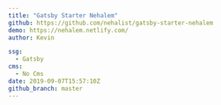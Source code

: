 ```yaml
---
title: "Gatsby Starter Nehalem"
github: https://github.com/nehalist/gatsby-starter-nehalem
demo: https://nehalem.netlify.com/
author: Kevin

ssg:
  - Gatsby
cms:
  - No Cms
date: 2019-09-07T15:57:10Z
github_branch: master
---
```

